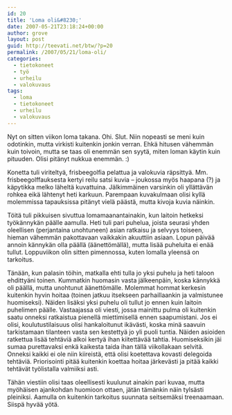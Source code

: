 ```yaml
---
id: 20
title: 'Loma oli&#8230;'
date: 2007-05-21T23:18:24+00:00
author: grove
layout: post
guid: http://teevati.net/btw/?p=20
permalink: /2007/05/21/loma-oli/
categories:
  - tietokoneet
  - työ
  - urheilu
  - valokuvaus
tags:
  - loma
  - tietokoneet
  - urheilu
  - valokuvaus
---
```

Nyt on sitten viikon loma takana. Ohi. Slut. Niin nopeasti se meni kuin odotinkin, mutta virkisti kuitenkin jonkin verran. Ehkä hitusen vähemmän kuin toivoin, mutta se taas oli enemmän sen syytä, miten loman käytin kuin pituuden. Olisi pitänyt nukkua enemmän. :)

Konetta tuli viriteltyä, frisbeegolfia pelattua ja valokuvia räpsittyä. Mm. frisbeegolffauksesta kertyi reilu satsi kuvia &#8211; joukossa myös haapana (?) ja käpytikka melko läheltä kuvattuina. Jälkimmäinen varsinkin oli yllättävän rohkea eikä lähtenyt heti karkuun. Parempaan kuvakulmaan olisi kyllä molemmissa tapauksissa pitänyt vielä päästä, mutta kivoja kuvia näinkin.

Töitä tuli pikkuisen sivuttua lomamaanantainakin, kun laitoin hetkeksi työkännykän päälle aamulla. Heti tuli pari puhelua, joista seurasi yhden oleellisen (perjantaina unohtuneen) asian ratkaisu ja selvyys toiseen, hieman vähemmän pakottavaan vaikkakin akuuttiin asiaan. Lopun päivää annoin kännykän olla päällä (äänettömällä), mutta lisää puheluita ei enää tullut. Loppuviikon olin sitten pimennossa, kuten lomalla yleensä on tarkoitus.

Tänään, kun palasin töihin, matkalla ehti tulla jo yksi puhelu ja heti taloon ehdittyäni toinen. Kummatkin huomasin vasta jälkeenpäin, koska kännykkä oli päällä, mutta unohtunut äänettömälle. Molemmat hommat kerkesin kuitenkin hyvin hoitaa (toinen jatkuu itsekseen parhaillaankin ja valmistunee huomiseksi). Näiden lisäksi yksi puhelu oli tullut jo ennen kuin laitoin puhelimen päälle. Vastaajassa oli viesti, jossa mainittu pulma oli kuitenkin saatu onneksi ratkaistua pienellä miettimisellä ennen saapumistani. Jos ei olisi, koulutustilaisuus olisi hankaloitunut ikävästi, koska minä saavuin tarkistamaan tilanteen vasta sen kestettyä jo yli puoli tuntia. Näiden asioiden ratkettua lisää tehtäviä alkoi kertyä ihan kiitettävää tahtia. Huomiseksikin jäi sumaa purettavaksi enkä kaikesta taida ihan tällä viikollakaan selvitä. Onneksi kaikki ei ole niin kiireistä, että olisi koetettava kovasti delegoida tehtäviä. Priorisointi pitää kuitenkin koettaa hoitaa järkevästi ja pitää kaikki tehtävät työlistalla valmiiksi asti.

Tähän viestiin olisi taas oleellisesti kuulunut ainakin pari kuvaa, mutta myöhäisen ajankohdan huomioon ottaen, jätän tämänkin näin tylsästi pleiniksi. Aamulla on kuitenkin tarkoitus suunnata seitsemäksi treenaamaan. Siispä hyvää yötä.